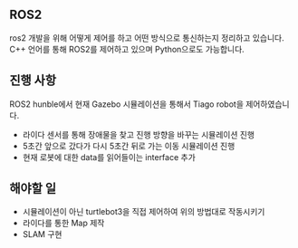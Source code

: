 ## ROS2  
ros2 개발을 위해 어떻게 제어를 하고 어떤 방식으로 통신하는지 정리하고 있습니다. C++ 언어를 통해 ROS2를 제어하고 있으며 Python으로도 가능합니다.

## 진행 사항
ROS2 hunble에서 현재 Gazebo 시뮬레이션을 통해서 Tiago robot을 제어하였습니다.

* 라이다 센서를 통해 장애물을 찾고 진행 방향을 바꾸는 시뮬레이션 진행
* 5초간 앞으로 갔다가 다시 5초간 뒤로 가는 이동 시뮬레이션 진행
* 현재 로봇에 대한 data를 읽어들이는 interface 추가

## 해야할 일
* 시뮬레이션이 아닌 turtlebot3을 직접 제어하여 위의 방법대로 작동시키기
* 라이다를 통한 Map 제작
* SLAM 구현


